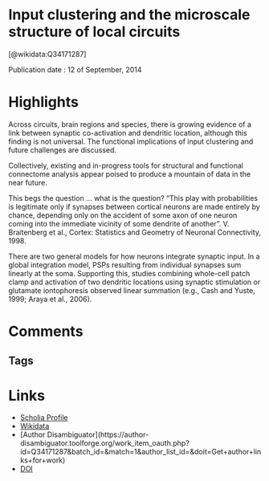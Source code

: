 
Input clustering and the microscale structure of local circuits
===============================================================
  
  [@wikidata:Q34171287]  
  
Publication date : 12 of September, 2014  

# Highlights
Across circuits, brain regions and species, there is growing evidence of a link between synaptic co-activation and dendritic location, although this finding is not universal. The functional implications of input clustering and future challenges are discussed.

Collectively, existing and in-progress tools for structural and functional connectome analysis appear poised to produce a mountain of data in the near future.

This begs the question … what is the question?
“This play with probabilities is legitimate only if synapses between cortical neurons are made entirely by chance, depending only on the accident of some axon of one neuron coming into the immediate vicinity of some dendrite of another”. V. Braitenberg et al., Cortex: Statistics and Geometry of Neuronal Connectivity, 1998.


There are two general models for how neurons integrate synaptic input. In a global integration model, PSPs resulting from individual synapses sum linearly at the soma. Supporting this, studies combining whole-cell patch clamp and activation of two dendritic locations using synaptic stimulation or glutamate iontophoresis observed linear summation (e.g., Cash and Yuste, 1999; Araya et al., 2006).


# Comments

## Tags

# Links
  
 * [Scholia Profile](https://scholia.toolforge.org/work/Q34171287)  
 * [Wikidata](https://www.wikidata.org/wiki/Q34171287)  
 * [Author Disambiguator](https://author-
disambiguator.toolforge.org/work_item_oauth.php?id=Q34171287&batch_id=&match=1&author_list_id=&doit=Get+author+links+for+work)  
 * [DOI](https://doi.org/10.3389/FNCIR.2014.00112)  
